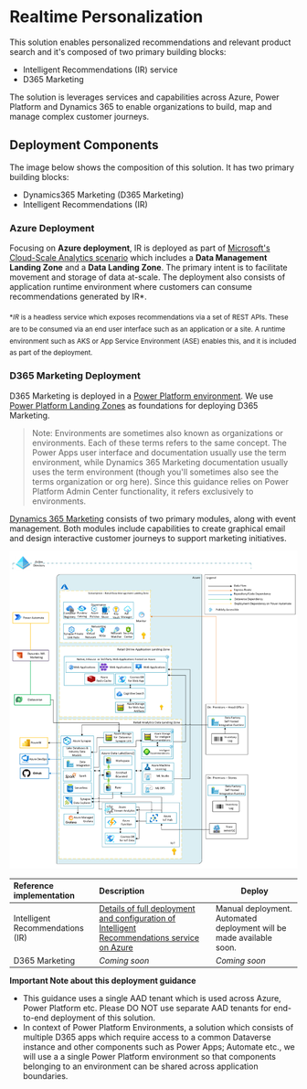 # Realtime Personalization

This solution enables personalized recommendations and relevant product search and it's composed of two primary building blocks:

- Intelligent Recommendations (IR) service
- D365 Marketing

The solution is leverages services and capabilities across Azure, Power Platform and Dynamics 365 to enable organizations to build, map and manage complex customer journeys.

## Deployment Components

The image below shows the composition of this solution. It has two primary building blocks:

- Dynamics365 Marketing (D365 Marketing)
- Intelligent Recommendations (IR)

### Azure Deployment

Focusing on **Azure deployment**, IR is deployed as part of [Microsoft's Cloud-Scale Analytics scenario](https://github.com/Azure/data-product-analytics) which includes a **Data Management Landing Zone** and a **Data Landing Zone**. The primary intent is to facilitate movement and storage of data at-scale. The deployment also consists of application runtime environment where customers can consume recommendations generated by IR*.

<sub>**IR* is a headless service which exposes recommendations via a set of REST APIs. These are to be consumed via an end user interface such as an application or a site. A runtime environment such as AKS or App Service Environment (ASE) enables this, and it is included as part of the deployment.</sub>

### D365 Marketing Deployment

D365 Marketing is deployed in a [Power Platform environment](https://docs.microsoft.com/power-platform/admin/environments-overview). We use [Power Platform Landing Zones](https://github.com/microsoft/industry/tree/main/foundations/powerPlatform) as foundations for deploying D365 Marketing.

> Note: Environments are sometimes also known as organizations or environments. Each of these terms refers to the same concept. The Power Apps user interface and documentation usually use the term environment, while Dynamics 365 Marketing documentation usually uses the term environment (though you'll sometimes also see the terms organization or org here). Since this guidance relies on Power Platform Admin Center functionality, it refers exclusively to environments.

[Dynamics 365 Marketing](https://docs.microsoft.com/dynamics365/marketing/overview) consists of two primary modules, along with event management. Both modules include capabilities to create graphical email and design interactive customer journeys to support marketing initiatives.

![realtime-personalization](./media/realtime.png)

| Reference implementation | Description | Deploy |
|:----------------------|:------------|--------|
| Intelligent Recommendations (IR) |[Details of full deployment and configuration of Intelligent Recommendations service on Azure](./ir/README.md)| Manual deployment. Automated deployment will be made available soon.
| D365 Marketing |*Coming soon* | *Coming soon*

**Important Note about this deployment guidance**

- This guidance uses a single AAD tenant which is used across Azure, Power Platform etc. Please DO NOT use separate AAD tenants for end-to-end deployment of this solution.
- In context of Power Platform Environments, a solution which consists of multiple D365 apps which require access to a common Dataverse instance and other components such as Power Apps; Automate etc., we will use a a single Power Platform environment so that components belonging to an environment can be shared across application boundaries.
